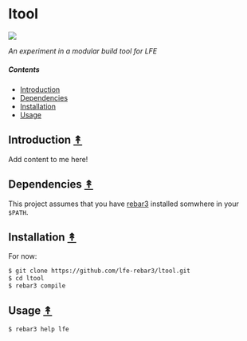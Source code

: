 # ltool

[![][ltool-logo]][ltool-logo-large]

[ltool-logo]: resources/images/ltool-x250-grey.png
[ltool-logo-large]: resources/images/ltool-x1500-grey.png

*An experiment in a modular build tool for LFE*

##### Contents

* [Introduction](#introduction-)
* [Dependencies](#dependencies-)
* [Installation](#installation-)
* [Usage](#usage-)


## Introduction [&#x219F;](#contents)

Add content to me here!


## Dependencies [&#x219F;](#contents)

This project assumes that you have
[rebar3](https://github.com/rebar/rebar3) installed somwhere in your ``$PATH``.


## Installation [&#x219F;](#contents)

For now:

```bash
$ git clone https://github.com/lfe-rebar3/ltool.git
$ cd ltool
$ rebar3 compile
```

## Usage [&#x219F;](#contents)

```bash
$ rebar3 help lfe
```
